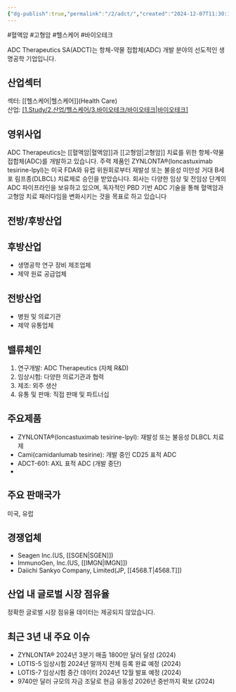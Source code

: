 ```yaml
---
{"dg-publish":true,"permalink":"/2/adct/","created":"2024-12-07T11:30:19.992+09:00","updated":"2025-07-29T21:37:04.254+09:00"}
---
```


#혈액암 #고형암 #헬스케어 #바이오테크

ADC Therapeutics SA(ADCT)는 항체-약물 접합체(ADC) 개발 분야의 선도적인 생명공학 기업입니다.

## 산업섹터

섹터: [[헬스케어\|헬스케어]](Health Care)  
산업: [[1.Study/2.산업/헬스케어/3.바이오테크/바이오테크\|바이오테크]](Biotechnology)

## 영위사업

ADC Therapeutics는 [[혈액암\|혈액암]]과 [[고형암\|고형암]] 치료를 위한 항체-약물 접합체(ADC)를 개발하고 있습니다. 주력 제품인 ZYNLONTA®(loncastuximab tesirine-lpyl)는 미국 FDA와 유럽 위원회로부터 재발성 또는 불응성 미만성 거대 B세포 림프종(DLBCL) 치료제로 승인을 받았습니다. 회사는 다양한 임상 및 전임상 단계의 ADC 파이프라인을 보유하고 있으며, 독자적인 PBD 기반 ADC 기술을 통해 혈액암과 고형암 치료 패러다임을 변화시키는 것을 목표로 하고 있습니다

## 전방/후방산업

## 후방산업

- 생명공학 연구 장비 제조업체
- 제약 원료 공급업체

## 전방산업

- 병원 및 의료기관
- 제약 유통업체

## 밸류체인

1. 연구개발: ADC Therapeutics (자체 R&D)
2. 임상시험: 다양한 의료기관과 협력
3. 제조: 외주 생산
4. 유통 및 판매: 직접 판매 및 파트너십

## 주요제품

- ZYNLONTA®(loncastuximab tesirine-lpyl): 재발성 또는 불응성 DLBCL 치료제
- Cami(camidanlumab tesirine): 개발 중인 CD25 표적 ADC
- ADCT-601: AXL 표적 ADC (개발 중단)
- 
## 주요 판매국가

미국, 유럽

## 경쟁업체

- Seagen Inc.(US, [[SGEN\|SGEN]])
- ImmunoGen, Inc.(US, [[IMGN\|IMGN]])
- Daiichi Sankyo Company, Limited(JP, [[4568.T\|4568.T]])

## 산업 내 글로벌 시장 점유율

정확한 글로벌 시장 점유율 데이터는 제공되지 않았습니다.

## 최근 3년 내 주요 이슈

- ZYNLONTA® 2024년 3분기 매출 1800만 달러 달성 (2024)
- LOTIS-5 임상시험 2024년 말까지 전체 등록 완료 예정 (2024)
- LOTIS-7 임상시험 중간 데이터 2024년 12월 발표 예정 (2024)
- 9740만 달러 규모의 자금 조달로 현금 유동성 2026년 중반까지 확보 (2024)